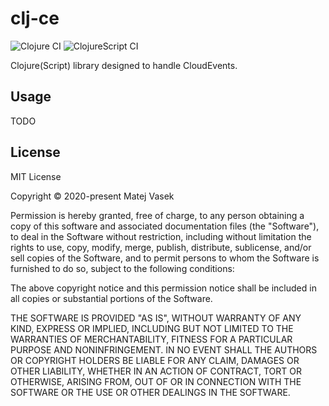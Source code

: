 # clj-ce

![Clojure CI](https://github.com/matejvasek/clj-ce/workflows/Clojure%20CI/badge.svg)
![ClojureScript CI](https://github.com/matejvasek/clj-ce/workflows/ClojureScript%20CI/badge.svg)

Clojure(Script) library designed to handle CloudEvents.

## Usage

TODO

## License

MIT License

Copyright © 2020-present Matej Vasek

Permission is hereby granted, free of charge, to any person obtaining a copy
of this software and associated documentation files (the "Software"), to deal
in the Software without restriction, including without limitation the rights
to use, copy, modify, merge, publish, distribute, sublicense, and/or sell
copies of the Software, and to permit persons to whom the Software is
furnished to do so, subject to the following conditions:

The above copyright notice and this permission notice shall be included in all
copies or substantial portions of the Software.

THE SOFTWARE IS PROVIDED "AS IS", WITHOUT WARRANTY OF ANY KIND, EXPRESS OR
IMPLIED, INCLUDING BUT NOT LIMITED TO THE WARRANTIES OF MERCHANTABILITY,
FITNESS FOR A PARTICULAR PURPOSE AND NONINFRINGEMENT. IN NO EVENT SHALL THE
AUTHORS OR COPYRIGHT HOLDERS BE LIABLE FOR ANY CLAIM, DAMAGES OR OTHER
LIABILITY, WHETHER IN AN ACTION OF CONTRACT, TORT OR OTHERWISE, ARISING FROM,
OUT OF OR IN CONNECTION WITH THE SOFTWARE OR THE USE OR OTHER DEALINGS IN THE
SOFTWARE.
